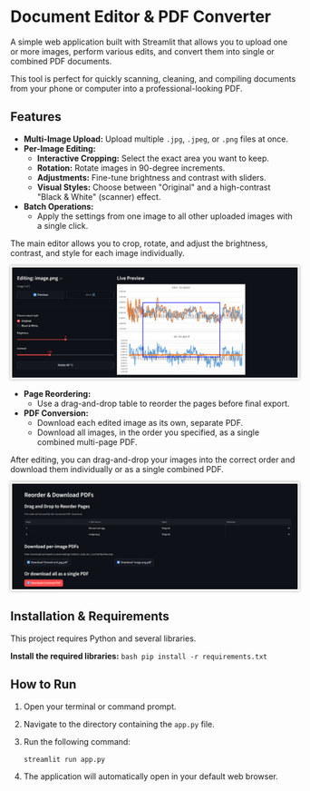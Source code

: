 # Document Editor & PDF Converter

A simple web application built with Streamlit that allows you to upload one or more images, perform various edits, and convert them into single or combined PDF documents.

This tool is perfect for quickly scanning, cleaning, and compiling documents from your phone or computer into a professional-looking PDF.

## Features

* **Multi-Image Upload:** Upload multiple `.jpg`, `.jpeg`, or `.png` files at once.
* **Per-Image Editing:**
    * **Interactive Cropping:** Select the exact area you want to keep.
    * **Rotation:** Rotate images in 90-degree increments.
    * **Adjustments:** Fine-tune brightness and contrast with sliders.
    * **Visual Styles:** Choose between "Original" and a high-contrast "Black & White" (scanner) effect.
* **Batch Operations:**
    * Apply the settings from one image to all other uploaded images with a single click.
 
The main editor allows you to crop, rotate, and adjust the brightness, contrast, and style for each image individually.

<img src="editing.png" alt="alt text" style="border: 3px solid white; box-shadow: 0 0 5px #aaa;">

* **Page Reordering:**
    * Use a drag-and-drop table to reorder the pages before final export.
* **PDF Conversion:**
    * Download each edited image as its own, separate PDF.
    * Download all images, in the order you specified, as a single combined multi-page PDF.
 
After editing, you can drag-and-drop your images into the correct order and download them individually or as a single combined PDF.

<img src="download.png" alt="alt text" style="border: 3px solid white; box-shadow: 0 0 5px #aaa;">

## Installation & Requirements

This project requires Python and several libraries.

**Install the required libraries:**
    ```bash
    pip install -r requirements.txt
    ```

## How to Run

1.  Open your terminal or command prompt.
2.  Navigate to the directory containing the `app.py` file.
3.  Run the following command:

    ```bash
    streamlit run app.py
    ```

4.  The application will automatically open in your default web browser.
